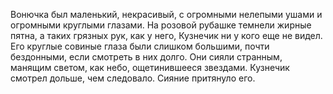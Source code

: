 Вонючка был маленький, некрасивый, с огромными нелепыми ушами и огромными круглыми глазами. На розовой рубашке темнели жирные пятна, а таких грязных рук, как у него, Кузнечик ни у кого еще не видел.
Его круглые совиные глаза были слишком большими, почти бездонными, если смотреть в них долго. Они сияли странным, манящим светом, как небо, ощетинившееся звездами. Кузнечик смотрел дольше, чем следовало. Сияние притянуло его.